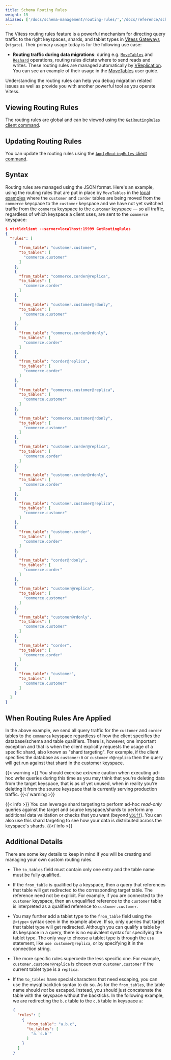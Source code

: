 ```yaml
---
title: Schema Routing Rules
weight: 15
aliases: ['/docs/schema-management/routing-rules/','/docs/reference/schema-routing-rules/']
---
```


The Vitess routing rules feature is a powerful mechanism for directing query traffic to the right keyspaces, shards, and tablet types in
[Vitess Gateways](../../../concepts/vtgate/) (`vtgate`). Their primary usage today is for the following use case:

* **Routing traffic during data migrations**: during e.g. [`MoveTables`](../../vreplication/movetables/) and
  [`Reshard`](../../vreplication/reshard/) operations, routing rules dictate where to send reads and writes. These routing rules are managed
  automatically by [VReplication](../../vreplication/vreplication/). You can see an example of their usage in the
  [MoveTables](../../../user-guides/migration/move-tables/) user guide.

Understanding the routing rules can help you debug migration related issues as well as provide you with another powerful tool as
you operate Vitess.

## Viewing Routing Rules

The routing rules are global and can be viewed using the [`GetRoutingRules` client command](../../programs/vtctldclient/vtctldclient_getroutingrules/).

## Updating Routing Rules

You can update the routing rules using the [`ApplyRoutingRules` client command](../../programs/vtctldclient/vtctldclient_applyroutingrules/).

## Syntax

Routing rules are managed using the JSON format. Here's an example, using the routing rules that are put in place by `MoveTables`
in the [local examples](../../../get-started/local/) where the `customer` and `corder` tables are being moved from the `commerce`
keyspace to the `customer` keyspace and we have not yet switched traffic from the `commerce` keyspace to the `customer` keyspace — so all
traffic, regardless of which keyspace a client uses, are sent to the `commerce` keyspace:
```json
$ vtctldclient --server=localhost:15999 GetRoutingRules
{
  "rules": [
    {
      "from_table": "customer.customer",
      "to_tables": [
        "commerce.customer"
      ]
    },
    {
      "from_table": "commerce.corder@replica",
      "to_tables": [
        "commerce.corder"
      ]
    },
    {
      "from_table": "customer.customer@rdonly",
      "to_tables": [
        "commerce.customer"
      ]
    },
    {
      "from_table": "commerce.corder@rdonly",
      "to_tables": [
        "commerce.corder"
      ]
    },
    {
      "from_table": "corder@replica",
      "to_tables": [
        "commerce.corder"
      ]
    },
    {
      "from_table": "commerce.customer@replica",
      "to_tables": [
        "commerce.customer"
      ]
    },
    {
      "from_table": "commerce.customer@rdonly",
      "to_tables": [
        "commerce.customer"
      ]
    },
    {
      "from_table": "customer.corder@replica",
      "to_tables": [
        "commerce.corder"
      ]
    },
    {
      "from_table": "customer.corder@rdonly",
      "to_tables": [
        "commerce.corder"
      ]
    },
    {
      "from_table": "customer.customer@replica",
      "to_tables": [
        "commerce.customer"
      ]
    },
    {
      "from_table": "customer.corder",
      "to_tables": [
        "commerce.corder"
      ]
    },
    {
      "from_table": "corder@rdonly",
      "to_tables": [
        "commerce.corder"
      ]
    },
    {
      "from_table": "customer@replica",
      "to_tables": [
        "commerce.customer"
      ]
    },
    {
      "from_table": "customer@rdonly",
      "to_tables": [
        "commerce.customer"
      ]
    },
    {
      "from_table": "corder",
      "to_tables": [
        "commerce.corder"
      ]
    },
    {
      "from_table": "customer",
      "to_tables": [
        "commerce.customer"
      ]
    }
  ]
}
```

## When Routing Rules Are Applied

In the above example, we send all query traffic for the `customer` and `corder` tables to the `commerce` keyspace regardless of how
the client specifies the database/schema and table qualifiers. There is, however, one important exception and that is when the client
explicitly requests the usage of a specific shard, also known as "shard targeting". For example, if the client specifies the database
as `customer:0` or `customer:0@replica` then the query will get run against that shard in the customer keyspace.

{{< warning >}}
You should exercise _extreme_ caution when executing ad-hoc *write* queries during this time as you may think that you're deleting data
from the target keyspace, that is as of yet unused, when in reality you're deleting it from the source keyspace that is currently
serving production traffic.
{{</ warning >}}

{{< info >}}
You can leverage shard targeting to perform ad-hoc *read-only* queries against the target and source keyspace/shards to perform any
additional data validation or checks that you want (beyond [`VDiff`](../../vreplication/vdiff/)). You can also use this shard targeting
to see how your data is distributed across the keyspace's shards.
{{</ info >}}

## Additional Details

There are some key details to keep in mind if you will be creating and managing your own custom routing rules.
- The `to_tables` field must contain only one entry and the table name must be fully qualified.

- If the `from_table` is qualified by a keyspace, then a query that references that table will get redirected to the corresponding target table. The reference need not be explicit. For example, if you are connected to the `customer` keyspace, then an unqualified reference to the `customer` table is interpreted as a qualified reference to `customer.customer`.

- You may further add a tablet type to the `from_table` field using the `@<type>` syntax seen in the example above. If so, only queries that target that tablet type will get redirected. Although you can qualify a table by its keyspace in a query, there is no equivalent syntax for specifying the tablet type. The only way to choose a tablet type is through the `use` statement, like `use customer@replica`, or by specifying it in the connection string.

- The more specific rules supercede the less specific one. For example, `customer.customer@replica` is chosen over `customer.customer` if the current tablet type is a `replica`.

- If the `to_tables` have special characters that need escaping, you can use the mysql backtick syntax to do so. As for the `from_tables`, the table name should *not* be escaped. Instead, you should just concatenate the table with the keyspace without the backticks. In the following example, we are redirecting the `b.c` table to the `c.b` table in keyspace `a`:
    ``` json
    {
      "rules": [
        {
          "from_table": "a.b.c",
          "to_tables": [
            "a.`c.b`"
          ]
        }
      ]
    }
    ```
